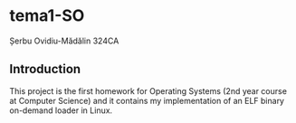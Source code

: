 # tema1-SO
Șerbu Ovidiu-Mădălin 324CA

## Introduction

This project is the first homework for Operating Systems (2nd year course at Computer Science) and it contains my implementation of an ELF binary on-demand loader in Linux.
